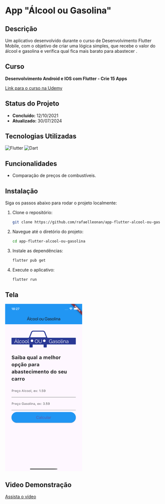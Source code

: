 # App "Álcool ou Gasolina"

## Descrição

Um aplicativo desenvolvido durante o curso de Desenvolvimento Flutter Mobile, com o objetivo de criar uma lógica simples, que recebe o valor do álcool e gasolina e verifica qual fica mais barato para abastecer .

## Curso

**Desenvolvimento Android e IOS com Flutter - Crie 15 Apps**

[Link para o curso na Udemy](https://www.udemy.com/course/desenvolvimento-android-e-ios-com-flutter/?couponCode=MCLARENT71824)

## Status do Projeto

- **Concluído:** 12/10/2021
- **Atualizado:** 30/07/2024

## Tecnologias Utilizadas

![Flutter](https://img.shields.io/badge/Flutter-3.22.2-blue)
![Dart](https://img.shields.io/badge/Dart-3.4.3-blue)

## Funcionalidades

- Comparação de preços de combustíveis.

## Instalação

Siga os passos abaixo para rodar o projeto localmente:

1. Clone o repositório:
    ```sh
    git clone https://github.com/rafaelleonan/app-flutter-alcool-ou-gasolina.git
    ```
2. Navegue até o diretório do projeto:
    ```sh
    cd app-flutter-alcool-ou-gasolina 
    ```
3. Instale as dependências:
    ```sh
    flutter pub get
    ```
4. Execute o aplicativo:
    ```sh
    flutter run
    ```

## Tela
<p>
  <img src="assets/images/simulator_screenshot_iphone13_ios16_4_home.png" alt="Home" width="250"/>
</p>

## Video Demonstração
[Assista o vídeo](https://ucd90df16b142a4f99316da56b87.dl.dropboxusercontent.com/cd/0/inline/CXz7KHTbX3S_TNEUjpleUpzmT3TuGWDTj_DL3LzezwApTjhgLDklgzZPNFSVvQzumzT_0LDnMfPUZyByFeumAC8qm_0v5cCpd3xfqokhkGgviB00-KgKw6dOFqFK1jOcQZDmzG6xZHurldNNWr7LcyMn/file#) 
